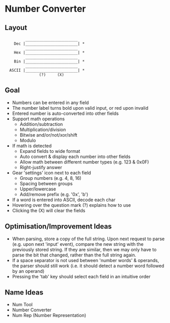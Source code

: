 # Number Converter

## Layout
             _______________________
        Dec |_______________________| *
             _______________________
        Hex |_______________________| *
             _______________________
        Bin |_______________________| *
             _______________________
      ASCII |_______________________| *
                   (?)     (X)

## Goal
- Numbers can be entered in any field
- The number label turns bold upon valid input, or red upon invalid
- Entered number is auto-converted into other fields
- Support math operations
  - Addition/subtraction
  - Multiplication/division
  - Bitwise and/or/not/xor/shift
  - Modulo
- If math is detected
  - Expand fields to wide format
  - Auto convert & display each number into other fields
  - Allow math between different number types (e.g. 123 & 0x0F)
  - Right-justify answer
- Gear 'settings' icon next to each field
  - Group numbers (e.g. 4, 8, 16)
  - Spacing between groups
  - Upper/lowercase
  - Add/remove prefix (e.g. '0x', 'b')
- If a word is entered into ASCII, decode each char
- Hovering over the question mark (?) explains how to use
- Clicking the (X) will clear the fields


## Optimisation/Improvement Ideas
- When parsing, store a copy of the full string. Upon next request to parse (e.g. upon next 'input' event), compare the new string with the previously stored string. If they are similar, then we may only have to parse the bit that changed, rather than the full string again.
- If a space separator is not used between 'number words' & operands, the parser should still work (i.e. it should detect a number word followed by an operand)
- Pressing the 'tab' key should select each field in an intuitive order

## Name Ideas
- Num Tool
- Number Converter
- Num Rep (Number Representation)